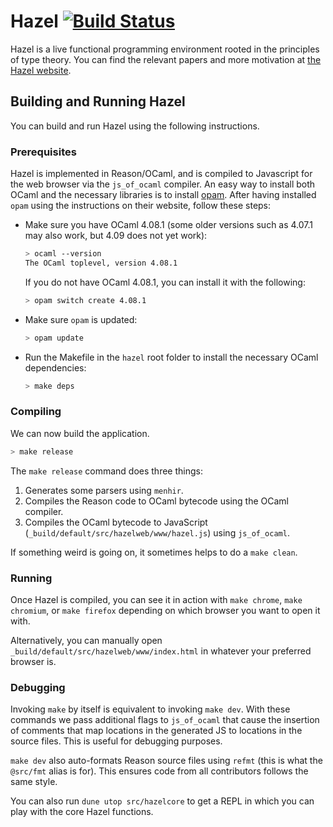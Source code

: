 # Hazel [![Build Status](https://travis-ci.org/hazelgrove/hazel.svg?branch=dev)](https://travis-ci.org/hazelgrove/hazel)

Hazel is a live functional programming environment rooted in the
principles of type theory. You can find the relevant papers and more
motivation at [the Hazel website](http://hazel.org/).

## Building and Running Hazel

You can build and run Hazel using the following instructions.

### Prerequisites

Hazel is implemented in Reason/OCaml, and is compiled to Javascript for
the web browser via the `js_of_ocaml` compiler. An easy way to install
both OCaml and the necessary libraries is to install
[opam](https://opam.ocaml.org/). After having installed `opam` using
the instructions on their website, follow these steps:

- Make sure you have OCaml 4.08.1 (some older versions such as
  4.07.1 may also work, but 4.09 does not yet work):

  ```sh
  > ocaml --version
  The OCaml toplevel, version 4.08.1
  ```

  If you do not have OCaml 4.08.1, you can install it with the
  following:

  ```sh
  > opam switch create 4.08.1
  ```

- Make sure `opam` is updated:

  ```sh
  > opam update
  ```

- Run the Makefile in the `hazel` root folder to install the
  necessary OCaml dependencies:

  ```sh
  > make deps
  ```

### Compiling

We can now build the application.

```sh
> make release
```

The `make release` command does three things:

1. Generates some parsers using `menhir`.
2. Compiles the Reason code to OCaml bytecode using the OCaml compiler.
3. Compiles the OCaml bytecode to JavaScript
   (`_build/default/src/hazelweb/www/hazel.js`) using `js_of_ocaml`.

If something weird is going on, it sometimes helps to do a `make
clean`.

### Running

Once Hazel is compiled, you can see it in action with `make chrome`,
`make chromium`, or `make firefox` depending on which browser you
want to open it with.

Alternatively, you can manually open
`_build/default/src/hazelweb/www/index.html` in whatever your
preferred browser is.

### Debugging

Invoking `make` by itself is equivalent to invoking `make dev`. With
these commands we pass additional flags to `js_of_ocaml` that cause
the insertion of comments that map locations in the generated JS to
locations in the source files. This is useful for debugging purposes.

`make dev` also auto-formats Reason source files using `refmt` (this
is what the `@src/fmt` alias is for). This ensures code from all
contributors follows the same style.

You can also run `dune utop src/hazelcore` to get a REPL in which you
can play with the core Hazel functions.
